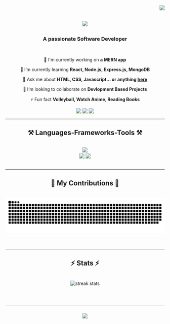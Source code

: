 <img align="right" src="https://visitor-badge.laobi.icu/badge?page_id=Rupesh2000.Rupesh2000"/>

<h1 align="center">
    <img src="https://readme-typing-svg.herokuapp.com/?front=Rightous&size=35&center=true&vCenter=true&width=500&height=70&duration=4000&lines=Hi+There!+👋;+I'm+Rupesh+Kumar!;" />
</h1>

<h3 align="center">A passionate Software Developer</h3>

<br/>

<div align="center">

 🔭 I'm currently working on **a MERN app**

 🌱 I’m currently learning **React, Node.js, Express.js, MongoDB**

 💬 Ask me about **HTML, CSS, Javascript... or anything [here](https://github.com/Rupesh2000/Rupesh2000/pulls)**

 💞️ I’m looking to collaborate on **Devlopment Based Projects**

 ⚡ Fun fact **Volleyball, Watch Anime, Reading Books**

</div>

<div align="center">
    <a herf="mailto:rupeshk.8986@gmail.com">
        <img src="https://img.shields.io/badge/Gmail-333333?style=for-the-badge&logo=gmail&logoColor=red" target="_blank" />
    </a>
    <a herf="https://www.linkedin.com/in/rupesh-kumar-b7a8b5212/" target="_blank">
        <img src="https://img.shields.io/badge/LinkedIn-0077B5?style=for-the-badge&logo=linkedin&logoColor=white" target="_blank" />
    </a>
    <a herf="https://github.com/Rupesh2000" target="_blank">
        <img src="https://img.shields.io/badge/GitHub-100000?style=for-the-badge&logo=github&logoColor=white" target="_blank" /> <!-- google-chrome, safari and other good icon options -->
    </a>
</div>

<hr/>

<h2 align="center">⚒️ Languages-Frameworks-Tools ⚒️</h2>
<br/>
<div align="center">
    <a herf="https://skillicons.dev">
        <img src="https://skillicons.dev/icons?i=java,nodejs,express,javascript,python,mongodb,cpp,c,github" /><br>
        <img src="https://skillicons.dev/icons?i=react,mysql,html,css,figma,git,vscode,angular" />
        <img src="https://skillicons.dev/icons?i=selenium,maven,jenkins,postman,gitlab" />
    </a>
</div>

<br/>
<hr/>

<div align="center">
    <h2>🐍 My Contributions 🐍</h2>
    <br>
    <img alt="snake eating my contributions" src="https://github.com/Rupesh2000/Rupesh2000/blob/output/github-contribution-grid-snake.svg" />
    <br/><br/><br/>
</div>

<hr/>

<h2 align="center">⚡ Stats ⚡</h2>
<br>
<div align=center>
    <img width=390 src="https://streak-stats.demolab.com/?user=Rupesh2000&count_private=true&theme=react&border_radius=10" alt="streak stats" />
</div>

<br/><br/>
<hr/>

<h3 align="center">
    <img src="https://readme-typing-svg.herokuapp.com/?font=Righteous&size=25&center=true&vCenter=true&width=500&height=70&duration=4000&lines=Thanks+for+visiting!+✌️;+Shoot+me+a+message+on+Linkedin!;I'm+always+down+to+collab+:)">
</h3>

<br/> 



<!---
Rupesh2000/Rupesh2000 is a ✨ special ✨ repository because its `README.md` (this file) appears on your GitHub profile.
You can click the Preview link to take a look at your changes.
--->

